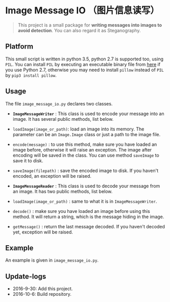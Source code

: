 # Image Message IO （图片信息读写）
> This project is a small package for **writing messages into images to avoid detection**. You can also regard it as Steganography.

## Platform
This small script is written in python 3.5, python 2.7 is supported too, using `PIL`. You can install `PIL` by executing an executable binary file from [here](http://effbot.org/media/downloads/PIL-1.1.7.win32-py2.7.exe) if you use Python 2.7, otherwise you may need to install `pillow` instead of `PIL` by `pip3 install pillow`.

## Usage
The file `image_message_io.py` declares two classes.
* **`ImageMessageWriter`** : This class is used to encode your message into an image. It has several public methods, list below.
 * `loadImage(image_or_path)`: load an image into its memory. The parameter can be an `Image.Image` class or just a path to the image file.
 * `encode(message)` : to use this method, make sure you have loaded an image before, otherwise it will raise an exception. The image after encoding will be saved in the class. You can use method `saveImage` to save it to disk.
 * `saveImage(filepath)` : save the encoded image to disk. If you haven't encoded, an exception will be raised.

* **`ImageMessageReader`** : This class is used to decode your message from an image. It has two public methods, list below.
 * `loadImage(image_or_path)` : same to what it is in `ImageMessageWriter`.
 * `decode()` : make sure you have loaded an image before using this method. It will return a string, which is the message hiding in the image.
 * `getMessage()` : return the last message decoded. If you haven't decoded yet, exception will be raised.

## Example
An example is given in `image_message_io.py`.

## Update-logs
* 2016-9-30: Add this project.
* 2016-10-6: Build repository.